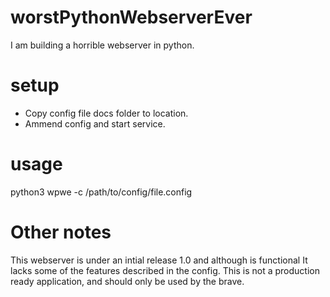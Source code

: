 # worstPythonWebserverEver
I am building a horrible webserver in python.

# setup
* Copy config file docs folder to location.
* Ammend config and start service.

# usage
python3 wpwe -c /path/to/config/file.config

# Other notes
This webserver is under an intial release 1.0 and although is functional
It lacks some of the features described in the config. This is not a 
production ready application, and should only be used by the brave. 
